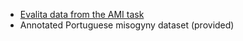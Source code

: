 * [Evalita data from the AMI task](https://github.com/MIND-Lab/Automatic-Misogyny-Identification)
* Annotated Portuguese misogyny dataset (provided)
